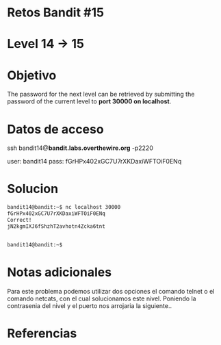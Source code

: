 # Retos Bandit  #15
# Level 14 -> 15

# Objetivo
The password for the next level can be retrieved by submitting the password of the current level to **port 30000 on localhost**.

# Datos de acceso
ssh bandit14@**bandit.labs.overthewire.org** -p2220

user: bandit14
pass: fGrHPx402xGC7U7rXKDaxiWFTOiF0ENq

# Solucion 
```bash
bandit14@bandit:~$ nc localhost 30000
fGrHPx402xGC7U7rXKDaxiWFTOiF0ENq
Correct!
jN2kgmIXJ6fShzhT2avhotn4Zcka6tnt


bandit14@bandit:~$ 
```

# Notas adicionales
Para este problema podemos  utilizar dos opciones el comando telnet o el comando netcats, con el cual solucionamos  este nivel. Poniendo la contrasenia del nivel y el puerto nos arrojaria la siguiente..

# Referencias 